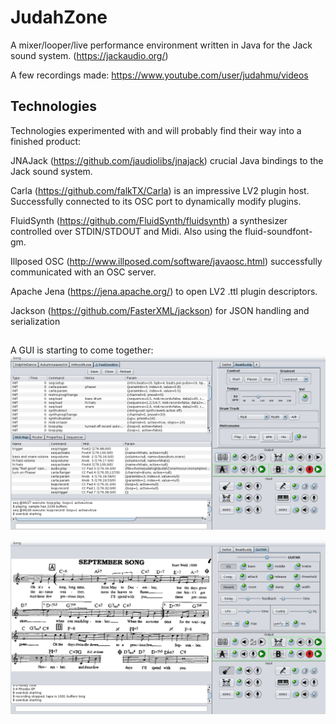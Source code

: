 # JudahZone

A mixer/looper/live performance environment written in Java for the Jack sound system. (https://jackaudio.org/)

A few recordings made: https://www.youtube.com/user/judahmu/videos

## Technologies

Technologies experimented with and will probably find their way into a finished product:

JNAJack (https://github.com/jaudiolibs/jnajack) crucial Java bindings to the Jack sound system. 

Carla (https://github.com/falkTX/Carla) is an impressive LV2 plugin host.  Successfully connected to its OSC port to dynamically modify plugins.

FluidSynth (https://github.com/FluidSynth/fluidsynth) a synthesizer controlled over STDIN/STDOUT and Midi.
Also using the fluid-soundfont-gm.

Illposed OSC (http://www.illposed.com/software/javaosc.html) successfully communicated with an OSC server.

Apache Jena (https://jena.apache.org/) to open LV2 .ttl plugin descriptors.

Jackson (https://github.com/FasterXML/jackson) for JSON handling and serialization




##   

A GUI is starting to come together:
![JudahZone logo](/resources/JudahZone.png)

![JudahZone logo2](/resources/JudahZone2.png)
 
